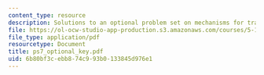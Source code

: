 ```yaml
---
content_type: resource
description: Solutions to an optional problem set on mechanisms for transformations.
file: https://ol-ocw-studio-app-production.s3.amazonaws.com/courses/5-13-organic-chemistry-ii-fall-2003/6b80bf3cebb874c993b0133845d976e1_ps7_optional_key.pdf
file_type: application/pdf
resourcetype: Document
title: ps7_optional_key.pdf
uid: 6b80bf3c-ebb8-74c9-93b0-133845d976e1
---
```

